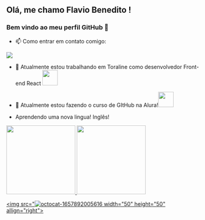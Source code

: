## Olá, me chamo Flavio Benedito ! 
### Bem vindo ao meu perfil GitHub 👋
- 📫 Como entrar em contato comigo:

<a href="https://www.linkedin.com/in/flavio-benedito-aidar-gavioli-31747010a/" target="_blank"><img src="https://img.shields.io/badge/-LinkedIn-%230077B5?style=for-the-badge&logo=linkedin&logoColor=white" target="_blank"></a>  


- 🔭 Atualmente estou trabalhando em Toraline como desenvolvedor Front-end React <img src="https://cdn.jsdelivr.net/gh/devicons/devicon/icons/react/react-original-wordmark.svg" width="40" height="40"/>

- 🌱 Atualmente estou fazendo o curso de GItHub na Alura!<img src="https://cdn.jsdelivr.net/gh/devicons/devicon/icons/github/github-original.svg" width="40" height="40"/>
- Aprendendo uma nova lingua! Inglês!

<div>
<a href="https://github.com/flaviobag">
<img height="180em" src="https://github-readme-stats.vercel.app/api/top-langs/?username=flaviobag&layout=compact&langs_count=7&theme=dracula"/>
<img height="180em" src="https://github-readme-stats.vercel.app/api?username=flaviobag&show_icons=true&theme=dracula&include_all_commits=true&count_private=true"/>
</div>

  <img src="![octocat-1657892005616](https://user-images.githubusercontent.com/92397080/179234254-9d70c30d-546a-46b6-89ff-685e6e6c8b0e.png) width="50" height="50" allign="right">
